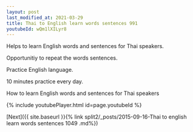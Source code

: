 ```yaml
---
layout: post
last_modified_at: 2021-03-29
title: Thai to English learn words sentences 991 
youtubeId: wQm1lXILyr8
---
```

 
 
Helps to learn English words and sentences for Thai speakers.

Opportunitiy to repeat the words sentences. 

Practice English language. 
 
10 minutes practice every day. 
 
How to learn English words and sentences for Thai speakers 
 
{% include youtubePlayer.html id=page.youtubeId %}
 
 
[Next]({{ site.baseurl }}{% link  split2/_posts/2015-09-16-Thai to english learn words sentences 1049 .md%})
 
